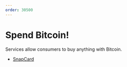 ```yaml
---
order: 30500
---
```


# Spend Bitcoin!

Services allow consumers to buy anything with Bitcoin.

- [SnapCard](https://www.joinsnapcard.com/)
